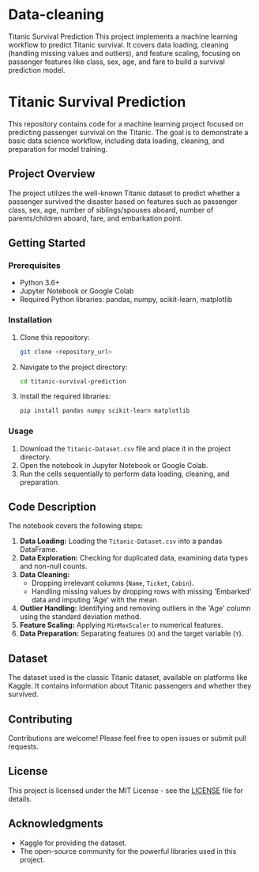 # Data-cleaning
Titanic Survival Prediction  This project implements a machine learning workflow to predict Titanic survival. It covers data loading, cleaning (handling missing values and outliers), and feature scaling, focusing on passenger features like class, sex, age, and fare to build a survival prediction model.



# Titanic Survival Prediction

This repository contains code for a machine learning project focused on predicting passenger survival on the Titanic. The goal is to demonstrate a basic data science workflow, including data loading, cleaning, and preparation for model training.

## Project Overview

The project utilizes the well-known Titanic dataset to predict whether a passenger survived the disaster based on features such as passenger class, sex, age, number of siblings/spouses aboard, number of parents/children aboard, fare, and embarkation point.

## Getting Started

### Prerequisites

*   Python 3.6+
*   Jupyter Notebook or Google Colab
*   Required Python libraries: pandas, numpy, scikit-learn, matplotlib

### Installation

1.  Clone this repository:
    ```bash
    git clone <repository_url>
    ```
2.  Navigate to the project directory:
    ```bash
    cd titanic-survival-prediction
    ```
3.  Install the required libraries:
    ```bash
    pip install pandas numpy scikit-learn matplotlib
    ```

### Usage

1.  Download the `Titanic-Dataset.csv` file and place it in the project directory.
2.  Open the notebook in Jupyter Notebook or Google Colab.
3.  Run the cells sequentially to perform data loading, cleaning, and preparation.

## Code Description

The notebook covers the following steps:

1.  **Data Loading:** Loading the `Titanic-Dataset.csv` into a pandas DataFrame.
2.  **Data Exploration:** Checking for duplicated data, examining data types and non-null counts.
3.  **Data Cleaning:**
    *   Dropping irrelevant columns (`Name`, `Ticket`, `Cabin`).
    *   Handling missing values by dropping rows with missing 'Embarked' data and imputing 'Age' with the mean.
4.  **Outlier Handling:** Identifying and removing outliers in the 'Age' column using the standard deviation method.
5.  **Feature Scaling:** Applying `MinMaxScaler` to numerical features.
6.  **Data Preparation:** Separating features (`X`) and the target variable (`Y`).

## Dataset

The dataset used is the classic Titanic dataset, available on platforms like Kaggle. It contains information about Titanic passengers and whether they survived.

## Contributing

Contributions are welcome! Please feel free to open issues or submit pull requests.

## License

This project is licensed under the MIT License - see the [LICENSE](LICENSE) file for details.

## Acknowledgments

*   Kaggle for providing the dataset.
*   The open-source community for the powerful libraries used in this project.
